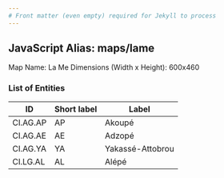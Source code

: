 ```yaml
---
# Front matter (even empty) required for Jekyll to process
---
```


## JavaScript Alias: maps/lame

Map Name: La Me
Dimensions (Width x Height): 600x460

### List of Entities

ID | Short label | Label
---|---|---|
CI.AG.AP|AP|Akoupé
CI.AG.AE|AE|Adzopé
CI.AG.YA|YA|Yakassé-Attobrou
CI.LG.AL|AL|Alépé
